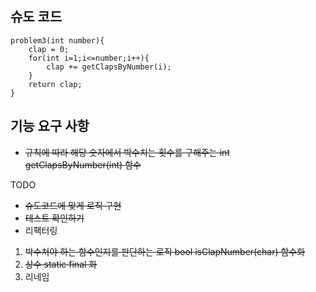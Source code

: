 ## 슈도 코드

```
problem3(int number){
    clap = 0;
    for(int i=1;i<=number;i++){
        clap += getClapsByNumber(i);
    }
    return clap;
}
```

## 기능 요구 사항
- ~~규칙에 따라 해당 숫자에서 박수치는 횟수를 구해주는 int getClapsByNumber(int) 함수~~

TODO
- ~~슈도코드에 맞게 로직 구현~~
- ~~테스트 확인하기~~
- 리팩터링
1. ~~박수쳐야 하는 함수인지를 판단하는 로직 bool isClapNumber(char) 함수화~~
2. ~~상수 static final 화~~
3. 리네임